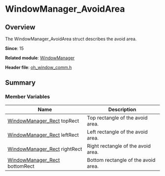 # WindowManager_AvoidArea

## Overview

The WindowManager_AvoidArea struct describes the avoid area.

**Since**: 15

**Related module**: [WindowManager](capi-windowmanager.md)

**Header file**: [oh_window_comm.h](capi-oh-window-comm-h.md)

## Summary

### Member Variables

| Name| Description|
| -- | -- |
| [WindowManager_Rect](capi-windowmanager-rect.md) topRect | Top rectangle of the avoid area.|
| [WindowManager_Rect](capi-windowmanager-rect.md) leftRect | Left rectangle of the avoid area.|
| [WindowManager_Rect](capi-windowmanager-rect.md) rightRect | Right rectangle of the avoid area.|
| [WindowManager_Rect](capi-windowmanager-rect.md) bottomRect | Bottom rectangle of the avoid area.|
